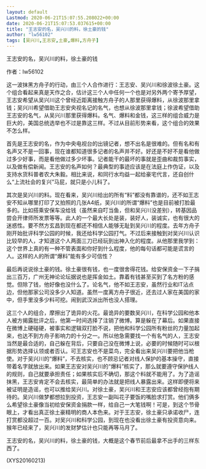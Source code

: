 ```yaml
---
layout: default
Lastmod: 2020-06-21T15:07:55.208022+00:00
date: 2020-06-21T15:07:53.037615+00:00
title: "王志安的名，吴兴川的料，徐土豪的钱"
author: "lw56102"
tags: [吴兴川,王志安,土豪,爆料,方舟子]
---
```


王志安的名，吴兴川的料，徐土豪的钱

作者：lw56102

这一波抹黑方舟子的行动，由三个人合作进行：王志安、吴兴川和徐波徐土豪。这个组合看起来真是天作之合，估计这三个人中任何一个也是对另外两个寄予厚望，王志安希望从吴兴川这个曾经近距离接触方舟子的人那里获得爆料，从徐波那里拿钱；吴兴川希望借助王志安央视名记的名气，也想从徐波那里拿钱；徐波希望借助王志安的名气，从吴兴川那里获得爆料。名气、爆料和金钱，这三样的组合威力是巨大的，美国总统选举也不过是靠这三样。不过从目前形势来看，这个组合的效果不怎么样。

首先是王志安的名，作为中央电视台的出镜记者，想不出名是很难的。但有名和有名声又不是一回事，现在谁都知道很多记者的名声并不好。好还是不好不是看他做过多少好事，而是看他做过多少坏事。记者能干的最坏的事就是歪曲和裁剪事实，以及做有偿新闻。王志安的名声如何？最典型的事迹应该是在法庭上作伪证，以及支持水货科普者农大朱毅。相比来说，和同行水均益一起给豪宅代言，还自创什么“上流社会的复兴”马屁，就只是小儿科了。

其次是吴兴川的料。现在看来，吴兴川给出的所有“料”都没有靠谱的，还不如王志安不知从哪里打印了又拍照的几张A4纸，吴兴川的所谓“爆料”也是目前被打脸最多的。比如搭乘安保车没给钱（虽然来自叮当鱼，但和吴兴川没差别），转基因品尝会开律师所发票等等。此人的一个最大长处是装，装好人，装诚实，也有很大的迷惑性。要不然方玄昌到现在都还不相信人能够无耻到吴兴川的程度。去年方舟子刚开始批评科学公园的时候，我还给科学公园打气。不过后来接触到对吴兴川认识比较早的人，才知道这个人两面三刀已经玩到出神入化的程度。从他那里我学到：这个世界上真的有一种不管表面和你好到什么程度，他的每句话都可能是谎言的人。这样的人的所谓“爆料”能有多少可信性？

最后再说说徐土豪的钱。徐土豪很有钱，也一度很舍得花钱。给安保资金一下子捐出三百万，广州无神论论坛据说也是挥金如土。靠着有钱甚至买到了名方粉的感觉。但除了钱，他好像也没什么了。论名气，他不如王志安，虽然行业和IT沾点边，但他那家公司没多少人知道。虽然一度离方舟子很近，还去过人家在美国的家中，但手里没多少料可挖。闹到武汉派出所也没人搭理。

这三个人的组合，摩擦出了诡异的火花。最诡异的要数吴兴川，在科学公园和他本人被方揭露批评之后，他第一时间选择了注销了微博。算是躲在了幕后。如果直接在微博上硬碰硬，被事实和逻辑双打脸不说，把他和科学公园所有粉丝的力量加起来，也达不到方舟子影响力的十分之一。所以他急需要找一个有名气的人，王志安当然是最合适的，自己躲在背后，只要自己没在微博上说，必要的时候随时可以根据形势选择认领或者否认。可王志安也不是菜鸟，完全看出来吴兴川要把他当枪使。对于吴兴川的“爆料”，不去核实，也不顾忌记者对线人保护的基本操守，直接带着名字就放出来。如果王志安对吴兴川的“爆料”核实了，那么就要遵守保护线人的规则，自己就要承担责任；如果核实后不确切，那这个料就不能用了。为了造谣抹黑，王志安肯定不会去核实，最简单的办法就是把线人暴露出来。这样即便将来被证明是造谣，也可以推给吴兴川。对徐土豪，吴兴川和王志安应该都曾经抱有期待的。吴兴川做梦都想拉到投资，王志安一副叫花子要饭的嘴脸求打赏。他们俩多么希望徐土豪像当初给安保资金捐款一样，给自己一大笔钱啊！可是，到这个节骨眼上，才看出真正徐土豪精明的商人本色来。对于王志安，徐土豪只承诺收尸，连打赏都没超过一百。对吴兴川和科学公园，到现在也没看出徐土豪有投资意向来。猴年已经来了，吴兴川的发财梦估计也只能再等马月了。

王志安的名，吴兴川的料，徐土豪的钱，大概是这个春节前后最拿不出手的三样东西了。

(XYS20160213)

